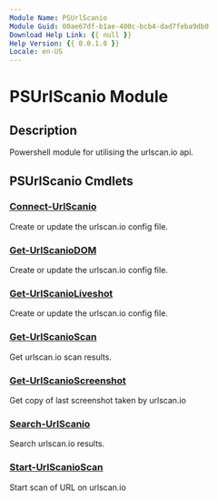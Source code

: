 ```yaml
---
Module Name: PSUrlScanio
Module Guid: 00ae67df-b1ae-400c-bcb4-dad7feba9db0
Download Help Link: {{ null }}
Help Version: {{ 0.0.1.0 }}
Locale: en-US
---
```


# PSUrlScanio Module
## Description
Powershell module for utilising the urlscan.io api.

## PSUrlScanio Cmdlets
### [Connect-UrlScanio](Connect-UrlScanio.md)
Create or update the urlscan.io config file.

### [Get-UrlScanioDOM](Get-UrlScanioDOM.md)
Create or update the urlscan.io config file.

### [Get-UrlScanioLiveshot](Get-UrlScanioLiveshot.md)
Create or update the urlscan.io config file.

### [Get-UrlScanioScan](Get-UrlScanioScan.md)
Get urlscan.io scan results.

### [Get-UrlScanioScreenshot](Get-UrlScanioScreenshot.md)
Get copy of last screenshot taken by urlscan.io

### [Search-UrlScanio](Search-UrlScanio.md)
Search urlscan.io results.

### [Start-UrlScanioScan](Start-UrlScanioScan.md)
Start scan of URL on urlscan.io